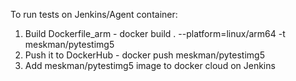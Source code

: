 To run tests on Jenkins/Agent container:
1. Build Dockerfile_arm - docker build . --platform=linux/arm64 -t meskman/pytestimg5
2. Push it to DockerHub - docker push meskman/pytestimg5
3. Add meskman/pytestimg5 image to docker cloud on Jenkins
